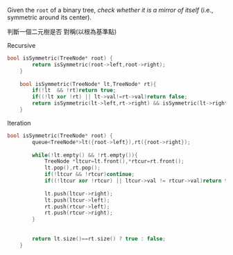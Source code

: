 Given the `root` of a binary tree, _check whether it is a mirror of itself_ (i.e., symmetric around its center).

判斷一個二元樹是否 對稱(以根為基準點)

Recursive

```cpp
bool isSymmetric(TreeNode* root) {
        return isSymmetric(root->left,root->right);
    }
    
    bool isSymmetric(TreeNode* lt,TreeNode* rt){
        if(!lt  && !rt)return true;
        if((!lt xor !rt) || lt->val!=rt->val)return false;
        return isSymmetric(lt->left,rt->right) && isSymmetric(lt->right,rt->left);
    }
```

Iteration

```cpp
bool isSymmetric(TreeNode* root) {
        queue<TreeNode*>lt({root->left}),rt({root->right});
        
        while(!lt.empty() && !rt.empty()){
            TreeNode *ltcur=lt.front(),*rtcur=rt.front();
            lt.pop(),rt.pop();
            if(!ltcur && !rtcur)continue;
            if((!ltcur xor !rtcur) || ltcur->val != rtcur->val)return false;
            
            lt.push(ltcur->right);
            lt.push(ltcur->left);
            rt.push(rtcur->left);
            rt.push(rtcur->right); 
        }
        
        
        return lt.size()==rt.size() ? true : false;
    }
```